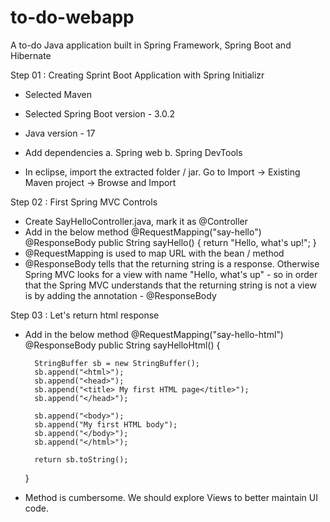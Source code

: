 # to-do-webapp
A to-do Java application built in Spring Framework, Spring Boot and Hibernate

Step 01 : Creating Sprint Boot Application with Spring Initializr
- Selected Maven
- Selected Spring Boot version - 3.0.2
- Java version - 17
- Add dependencies
  a. Spring web b. Spring DevTools
  
- In eclipse, import the extracted folder / jar. Go to Import -> Existing Maven project -> Browse and Import

Step 02 : First Spring MVC Controls
 - Create SayHelloController.java, mark it as @Controller
 - Add in the below method
  @RequestMapping("say-hello")
	@ResponseBody
	public String sayHello() {
		return "Hello, what's up!";
	}
  - @RequestMapping is used to map URL with the bean / method
  - @ResponseBody tells that the returning string is a response. Otherwise Spring MVC looks for a view with name "Hello, what's up" - so in 
  order that the Spring MVC understands that the returning string is not a view is by adding the annotation - @ResponseBody

Step 03 : Let's return html response
- Add in the below method
  @RequestMapping("say-hello-html")
	@ResponseBody
	public String sayHelloHtml() {
		
		StringBuffer sb = new StringBuffer();
		sb.append("<html>");
		sb.append("<head>");
		sb.append("<title> My first HTML page</title>");
		sb.append("</head>");
		
		sb.append("<body>");
		sb.append("My first HTML body");
		sb.append("</body>");
		sb.append("</html>");
		
		return sb.toString();
		
	}
- Method is cumbersome. We should explore Views to better maintain UI code. 
